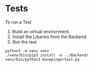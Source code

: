 # Tests

To run a Test 
1.  Build an virtual environment.
2.  Install the Libaries from the Backend 
3.  Run the test

```
python3 -m venv venv
./venv/bin/pip3 install -e ../Backend/
venv/bin/python3 basepingertest.py
```